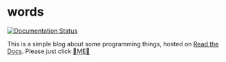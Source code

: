 words
=========

[![Documentation Status](https://readthedocs.org/projects/p4sser8y-words/badge/?version=latest)](http://p4sser8y-words.readthedocs.io/zh_CN/latest/?badge=latest)

This is a simple blog about some programming things, hosted on [Read the Docs](https://readthedocs.org). Please just click [:link:ME:link:](http://p4sser8y-words.readthedocs.io)

